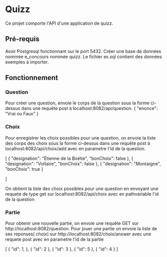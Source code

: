 # Quizz
Ce projet comporte l'API d'une application de quizz. 

## Pré-requis
Avoir Postgresql fonctionnant sur le port 5432.
Créer une base de données nommée e_concours nommée quizz.
Le fichier ex.sql contient des données exemples à importer.

## Fonctionnement

### Question
Pour créer une question, envoie le corps de la question sous la forme ci-dessus dans une requête post à localhost:8082/api/question. 
{
	"enonce": "Vrai ou Faux"
}

### Choix
Pour enregistrer les choix possibles pour une question, on envoie la liste des corps des choix sous la forme ci-dessus dans une requête post à localhost:8082/api/choix/add avec en parametre l'id de la question.

[
	{
		"designation": "Étienne de la Boétie",
		"bonChoix": false
	},
	{
		"designation": "Voltaire",
		"bonChoix": false
	},
	{
		"designation": "Montaigne",
		"bonChoix": true
	}
	
]

On obtient la liste des choix possibles pour une question en envoyant une requete de type get sur localhost:8082/api/choix avec en pathvariable l'id de la question

### Partie
Pour obtenir une nouvelle partie, on envoie une requête GET sur http://localhost:8082/question.
Pour jouer une partie on envoie la liste de ses reponses( choix) sur http://localhost:8082/choix/answer avec une requete post avec en parametre l'id de la partie

[
	{
		"id": 1,
	},
	{
		"id": 2
	},
	{
		"id": 3
	},
	{
		"id": 5
	},
	{
		"id": 4
	}
]



